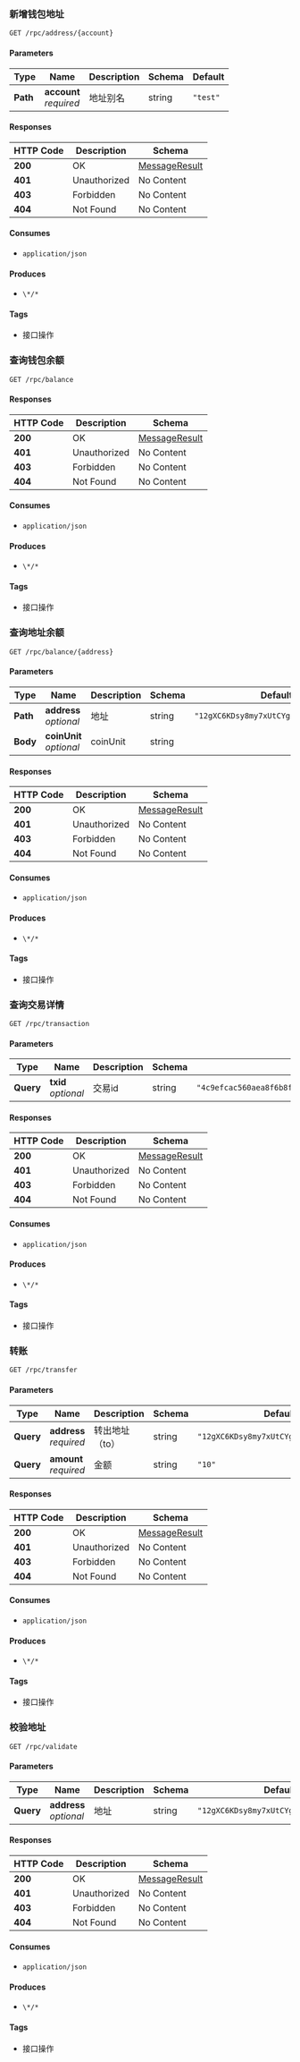 
<a name="getnewaddressusingget"></a>
### 新增钱包地址
```
GET /rpc/address/{account}
```


#### Parameters

|Type|Name|Description|Schema|Default|
|---|---|---|---|---|
|**Path**|**account**  <br>*required*|地址别名|string|`"test"`|


#### Responses

|HTTP Code|Description|Schema|
|---|---|---|
|**200**|OK|[MessageResult](#messageresult)|
|**401**|Unauthorized|No Content|
|**403**|Forbidden|No Content|
|**404**|Not Found|No Content|


#### Consumes

* `application/json`


#### Produces

* `\*/*`


#### Tags

* 接口操作


<a name="balanceusingget"></a>
### 查询钱包余额
```
GET /rpc/balance
```


#### Responses

|HTTP Code|Description|Schema|
|---|---|---|
|**200**|OK|[MessageResult](#messageresult)|
|**401**|Unauthorized|No Content|
|**403**|Forbidden|No Content|
|**404**|Not Found|No Content|


#### Consumes

* `application/json`


#### Produces

* `\*/*`


#### Tags

* 接口操作


<a name="addressbalanceusingget"></a>
### 查询地址余额
```
GET /rpc/balance/{address}
```


#### Parameters

|Type|Name|Description|Schema|Default|
|---|---|---|---|---|
|**Path**|**address**  <br>*optional*|地址|string|`"12gXC6KDsy8my7xUtCYgNH6oUj1JAJ9LZn"`|
|**Body**|**coinUnit**  <br>*optional*|coinUnit|string||


#### Responses

|HTTP Code|Description|Schema|
|---|---|---|
|**200**|OK|[MessageResult](#messageresult)|
|**401**|Unauthorized|No Content|
|**403**|Forbidden|No Content|
|**404**|Not Found|No Content|


#### Consumes

* `application/json`


#### Produces

* `\*/*`


#### Tags

* 接口操作


<a name="gettransationusingget"></a>
### 查询交易详情
```
GET /rpc/transaction
```


#### Parameters

|Type|Name|Description|Schema|Default|
|---|---|---|---|---|
|**Query**|**txid**  <br>*optional*|交易id|string|`"4c9efcac560aea8f6b8fd4d302484d4036514436c01c4435b2b6d9d611478a26"`|


#### Responses

|HTTP Code|Description|Schema|
|---|---|---|
|**200**|OK|[MessageResult](#messageresult)|
|**401**|Unauthorized|No Content|
|**403**|Forbidden|No Content|
|**404**|Not Found|No Content|


#### Consumes

* `application/json`


#### Produces

* `\*/*`


#### Tags

* 接口操作


<a name="withdrawusingget"></a>
### 转账
```
GET /rpc/transfer
```


#### Parameters

|Type|Name|Description|Schema|Default|
|---|---|---|---|---|
|**Query**|**address**  <br>*required*|转出地址（to）|string|`"12gXC6KDsy8my7xUtCYgNH6oUj1JAJ9LZn"`|
|**Query**|**amount**  <br>*required*|金额|string|`"10"`|


#### Responses

|HTTP Code|Description|Schema|
|---|---|---|
|**200**|OK|[MessageResult](#messageresult)|
|**401**|Unauthorized|No Content|
|**403**|Forbidden|No Content|
|**404**|Not Found|No Content|


#### Consumes

* `application/json`


#### Produces

* `\*/*`


#### Tags

* 接口操作


<a name="vailidateusingget"></a>
### 校验地址
```
GET /rpc/validate
```


#### Parameters

|Type|Name|Description|Schema|Default|
|---|---|---|---|---|
|**Query**|**address**  <br>*optional*|地址|string|`"12gXC6KDsy8my7xUtCYgNH6oUj1JAJ9LZn"`|


#### Responses

|HTTP Code|Description|Schema|
|---|---|---|
|**200**|OK|[MessageResult](#messageresult)|
|**401**|Unauthorized|No Content|
|**403**|Forbidden|No Content|
|**404**|Not Found|No Content|


#### Consumes

* `application/json`


#### Produces

* `\*/*`


#### Tags

* 接口操作



